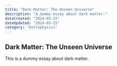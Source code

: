 ```yaml
---
title: "Dark Matter: The Unseen Universe"
description: "A dummy essay about dark matter."
dateCreated: "2024-03-15"
dateUpdated: "2024-03-15"
category: "Astrophysics"
---
```


## Dark Matter: The Unseen Universe

This is a dummy essay about dark matter. 